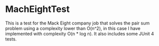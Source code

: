 # MachEightTest
This is a test for the Mack Eight company job that solves the pair sum problem using a complexity lower than O(n^2),  in this case I have implemented with complexity O(n * log n). It also includes some JUnit 4 tests.
